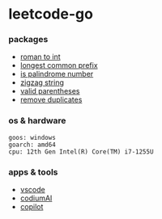 # leetcode-go

### packages
- [roman to int](roman_to_int/romantoint.md)
- [longest common prefix](longest_common_prefix/longestcommonprefix.md)
- [is palindrome number](is_palindrome_number/is_palindrome_number.md)
- [zigzag string](zigzag_string/zigzagstring.md)
- [valid parentheses](valid_parentheses/validparentheses.md)
- [remove duplicates](remove_duplicates/remove_duplicates.md)

### os & hardware
```text
goos: windows
goarch: amd64
cpu: 12th Gen Intel(R) Core(TM) i7-1255U
```

### apps & tools 
- [vscode](https://code.visualstudio.com/)
- [codiumAI](https://www.codium.ai/products/ide-plugin/)
- [copilot](https://github.com/features/copilot/)
